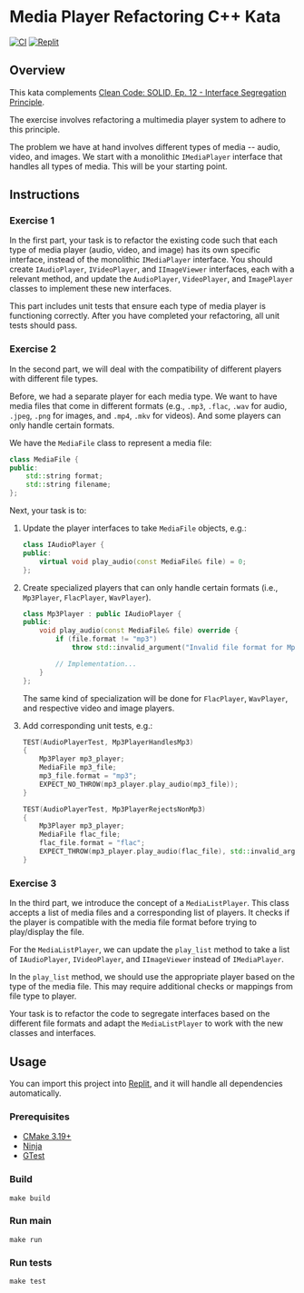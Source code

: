 # Media Player Refactoring C++ Kata

[![CI](https://github.com/Coding-Cuddles/media-player-refactoring-cpp-kata/actions/workflows/main.yml/badge.svg)](https://github.com/Coding-Cuddles/media-player-refactoring-cpp-kata/actions/workflows/main.yml)
[![Replit](https://replit.com/badge?caption=Try%20with%20Replit&variant=small)](https://replit.com/new/github/Coding-Cuddles/media-player-refactoring-cpp-kata)

## Overview

This kata complements [Clean Code: SOLID, Ep. 12 - Interface Segregation Principle](https://cleancoders.com/episode/clean-code-episode-12).

The exercise involves refactoring a multimedia player system to adhere to this
principle.

The problem we have at hand involves different types of media -- audio, video,
and images. We start with a monolithic `IMediaPlayer` interface that handles
all types of media. This will be your starting point.

## Instructions

### Exercise 1

In the first part, your task is to refactor the existing code such that each
type of media player (audio, video, and image) has its own specific interface,
instead of the monolithic `IMediaPlayer` interface. You should create
`IAudioPlayer`, `IVideoPlayer`, and `IImageViewer` interfaces, each with a
relevant method, and update the `AudioPlayer`, `VideoPlayer`, and `ImagePlayer`
classes to implement these new interfaces.

This part includes unit tests that ensure each type of media player is
functioning correctly. After you have completed your refactoring, all unit
tests should pass.

### Exercise 2

In the second part, we will deal with the compatibility of different players
with different file types.

Before, we had a separate player for each media type. We want to have media
files that come in different formats (e.g., `.mp3`, `.flac`, `.wav` for audio,
`.jpeg`, `.png` for images, and `.mp4`, `.mkv` for videos). And some players
can only handle certain formats.

We have the `MediaFile` class to represent a media file:

```cpp
class MediaFile {
public:
    std::string format;
    std::string filename;
};
```

Next, your task is to:

1. Update the player interfaces to take `MediaFile` objects, e.g.:

    ```cpp
    class IAudioPlayer {
    public:
        virtual void play_audio(const MediaFile& file) = 0;
    };
    ```

2. Create specialized players that can only handle certain formats (i.e.,
   `Mp3Player`, `FlacPlayer`, `WavPlayer`).

   ```cpp
   class Mp3Player : public IAudioPlayer {
   public:
       void play_audio(const MediaFile& file) override {
           if (file.format != "mp3")
               throw std::invalid_argument("Invalid file format for Mp3Player!");

           // Implementation...
       }
   };
   ```

   The same kind of specialization will be done for `FlacPlayer`, `WavPlayer`,
   and respective video and image players.

3. Add corresponding unit tests, e.g.:

   ```cpp
   TEST(AudioPlayerTest, Mp3PlayerHandlesMp3)
   {
       Mp3Player mp3_player;
       MediaFile mp3_file;
       mp3_file.format = "mp3";
       EXPECT_NO_THROW(mp3_player.play_audio(mp3_file));
   }

   TEST(AudioPlayerTest, Mp3PlayerRejectsNonMp3)
   {
       Mp3Player mp3_player;
       MediaFile flac_file;
       flac_file.format = "flac";
       EXPECT_THROW(mp3_player.play_audio(flac_file), std::invalid_argument);
   }
   ```

### Exercise 3

In the third part, we introduce the concept of a `MediaListPlayer`. This class
accepts a list of media files and a corresponding list of players. It checks if
the player is compatible with the media file format before trying to
play/display the file.

For the `MediaListPlayer`, we can update the `play_list` method to take a list
of `IAudioPlayer`, `IVideoPlayer`, and `IImageViewer` instead of
`IMediaPlayer`.

In the `play_list` method, we should use the appropriate player based on the
type of the media file. This may require additional checks or mappings from
file type to player.

Your task is to refactor the code to segregate interfaces based on the
different file formats and adapt the `MediaListPlayer` to work with the new
classes and interfaces.

## Usage

You can import this project into [Replit](https://replit.com),
and it will handle all dependencies automatically.

### Prerequisites

* [CMake 3.19+](https://cmake.org)
* [Ninja](https://ninja-build.org)
* [GTest](https://github.com/google/googletest)

### Build

```console
make build
```

### Run main

```console
make run
```

### Run tests

```console
make test
```
